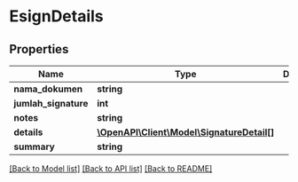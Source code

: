 # EsignDetails

## Properties
Name | Type | Description | Notes
------------ | ------------- | ------------- | -------------
**nama_dokumen** | **string** |  | [optional] 
**jumlah_signature** | **int** |  | [optional] 
**notes** | **string** |  | [optional] 
**details** | [**\OpenAPI\Client\Model\SignatureDetail[]**](SignatureDetail.md) |  | [optional] 
**summary** | **string** |  | [optional] 

[[Back to Model list]](../README.md#documentation-for-models) [[Back to API list]](../README.md#documentation-for-api-endpoints) [[Back to README]](../README.md)



